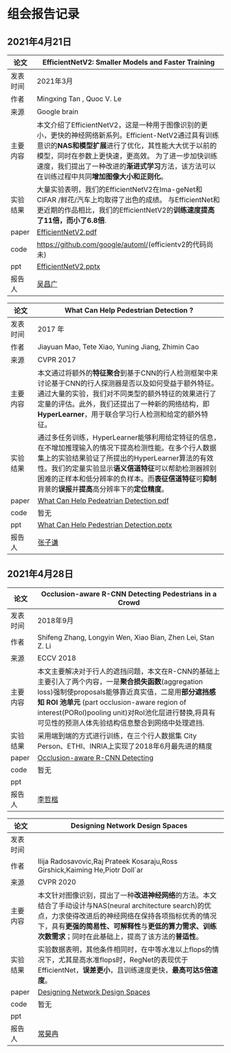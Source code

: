 # 组会报告记录

## 2021年4月21日

| 论文     | EfficientNetV2: Smaller Models and Faster Training           |
| -------- | ------------------------------------------------------------ |
| 发表时间 | 2021年3月                                                    |
| 作者     | Mingxing Tan , Quoc V. Le                                    |
| 来源     | Google brain                                                 |
| 主要内容 | 本文介绍了EfficientNetV2，这是一种用于图像识别的更小，更快的神经网络新系列。Efficient-NetV2通过具有训练意识的**NAS和模型扩展**进行了优化，其性能大大优于以前的模型，同时在参数上更快速，更高效。 为了进一步加快训练速度，我们提出了一种改进的**渐进式学习**方法，该方法可以在训练过程中共同**增加图像大小和正则化**。 |
| 实验结果 | 大量实验表明，我们的EfficientNetV2在Ima-geNet和CIFAR /鲜花/汽车上均取得了出色的成绩。 与EfficientNet和更近期的作品相比，我们的EfficientNetV2的**训练速度提高了11倍，而小了6.8倍**. |
| paper    | [EfficientNetV2.pdf](https://github.com/ahulh-acmlab/group_report/blob/main/2021-4-21/EfficientNetV2.pdf) |
| code     | <https://github.com/google/automl/>(efficientv2的代码尚未)   |
| ppt      | [EfficientNetV2.pptx](https://github.com/ahulh-acmlab/group_report/blob/main/2021-4-21/EfficientNetV2.pptx) |
| 报告人   | [吴昌广](https://github.com/PiKaChu-wcg)                     |



| 论文     | What Can Help Pedestrian Detection ?                         |
| -------- | ------------------------------------------------------------ |
| 发表时间 | 2017 年                                                      |
| 作者     | Jiayuan Mao, Tete Xiao, Yuning Jiang, Zhimin Cao             |
| 来源     | CVPR 2017                                                    |
| 主要内容 | 本文通过将额外的**特征聚合**到基于CNN的行人检测框架中来讨论基于CNN的行人探测器是否以及如何受益于额外特征。通过大量的实验，我们对不同类型的额外特征的效果进行了定量的评估。此外，我们还提出了一种新的网络结构，即**HyperLearner**，用于联合学习行人检测和给定的额外特征。 |
| 实验结果 | 通过多任务训练，HyperLearner能够利用给定特征的信息，在不增加推理输入的情况下提高检测性能。在多个行人数据集上的实验结果验证了所提出的HyperLearner算法的有效性。我们的定量实验显示**语义信道特征**可以帮助检测器辨别困难的正样本和低分辨率的负样本。而**表征信道特征**可**抑制**背景的**误报**并**提高**高分辨率下的**定位精度**。 |
| paper    | [What Can Help Pedeatrian Detection.pdf](https://github.com/ahulh-acmlab/group_report/blob/main/2021-4-21/What%20Can%20Help%20Pedeatrian%20Detection.pdf) |
| code     | 暂无                                                         |
| ppt      | [What Can Help Pedestrian Detection.pptx](https://github.com/ahulh-acmlab/group_report/blob/main/2021-4-21/What%20Can%20Help%20Pedestrian%20Detection.pptx) |
| 报告人   | [张子谦](https://github.com/zzqwtc)                          |

## 2021年4月28日

| 论文     | Occlusion-aware R-CNN Detecting Pedestrians in a Crowd       |
| -------- | ------------------------------------------------------------ |
| 发表时间 | 2018年9月                                                     |
| 作者     | Shifeng Zhang, Longyin Wen, Xiao Bian, Zhen Lei, Stan Z. Li  |
| 来源     | ECCV 2018                                                    |
| 主要内容 | 本文主要解决对于行人的遮挡问题，本文在R-CNN的基础上主要引入了两个内容，一是**聚合损失函数**(aggregation loss)强制使proposals能够靠近真实值，二是用**部分遮挡感知 ROI 池单元** (part occlusion-aware region of interest(PORoI)pooling unit)对RoI池化层进行替换,将具有可见性的预测人体先验结构信息整合到网络中处理遮挡.|
| 实验结果 | 采用端到端的方式进行训练，在三个行人数据集 City Person、ETHI、INRIA上实现了2018年6月最先进的精度 |
| paper    | [Occlusion-aware R-CNN Detecting](https://github.com/ahulh-acmlab/group_report/blob/main/2021-4-28/Shifeng_Zhang_Occlusion-aware_R-CNN_Detecting_ECCV_2018_paper.pdf) |
| code     | 暂无                                                        |
| ppt      | []() |
| 报告人   | [李哲楷](https://github.com/PiKaChu-wcg)                     |



| 论文     | Designing Network Design Spaces       |
| -------- | ------------------------------------------------------------ |
| 发表时间 |                                                      |
| 作者     | Ilija Radosavovic,Raj Prateek Kosaraju,Ross Girshick,Kaiming He,Piotr Doll´ar  |
| 来源     | CVPR 2020                                                    |
| 主要内容 | 本文针对图像识别，提出了一种**改进神经网络**的方法。本文结合了手动设计与NAS(neural architecture search)的优点，力求使得改进后的神经网络在保持各项指标优秀的情况下，具有**更强的简易性、可解释性**与**更低的算力需求、训练次数需求**；同时在此基础上，提高了该方法的**普适性**。|
| 实验结果 |实验数据表明，其他条件相同时，在中等水准以上flops的情况下，尤其是高水准flops时，RegNet的表现优于EfficientNet，**误差更小**，且训练速度更快，**最高可达5倍速度**。  |
| paper    | [Designing Network Design Spaces](https://github.com/ahulh-acmlab/group_report/blob/main/2021-4-28/Radosavovic_Designing_Network_Design_Spaces_CVPR_2020_paper.pdf) |
| code     | 暂无                                                        |
| ppt      | []() |
| 报告人   | [常昊冉](https://github.com/Rienotox)                     |
